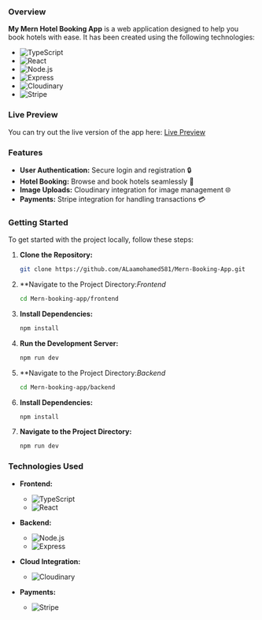 

### Overview

**My Mern Hotel Booking App** is a web application designed to help you book hotels with ease. It has been created using the following technologies:

- ![TypeScript](https://img.shields.io/badge/-TypeScript-007ACC?logo=typescript&logoColor=white)
- ![React](https://img.shields.io/badge/-React-61DAFB?logo=react&logoColor=white)
- ![Node.js](https://img.shields.io/badge/-Node.js-339933?logo=node.js&logoColor=white)
- ![Express](https://img.shields.io/badge/-Express.js-000000?logo=express&logoColor=white)
- ![Cloudinary](https://img.shields.io/badge/-Cloudinary-3276D8?logo=cloudinary&logoColor=white)
- ![Stripe](https://img.shields.io/badge/-Stripe-635BFF?logo=stripe&logoColor=white)

### Live Preview

You can try out the live version of the app here: [Live Preview](https://mern-bppking-app.onrender.com/)

### Features

- **User Authentication:** Secure login and registration 🔒
- **Hotel Booking:** Browse and book hotels seamlessly 🏨
- **Image Uploads:** Cloudinary integration for image management 🌐
- **Payments:** Stripe integration for handling transactions 💳

### Getting Started

To get started with the project locally, follow these steps:

1. **Clone the Repository:**
   ```bash
   git clone https://github.com/ALaamohamed581/Mern-Booking-App.git
   ```

2. **Navigate to the Project Directory:*Frontend*
   ```bash
   cd Mern-booking-app/frontend
   ```

3. **Install Dependencies:**
   ```bash
   npm install
   ```
4. **Run the Development Server:**
   ```bash
   npm run dev
   ```
5. **Navigate to the Project Directory:*Backend*
   ```bash
   cd Mern-booking-app/backend
   ```
6. **Install Dependencies:**
   ```bash
   npm install
   ```
7. **Navigate to the Project Directory:**
   ```bash
   npm run dev
   ```



### Technologies Used

- **Frontend:**
  - ![TypeScript](https://img.shields.io/badge/-TypeScript-007ACC?logo=typescript&logoColor=white)
  - ![React](https://img.shields.io/badge/-React-61DAFB?logo=react&logoColor=white)

- **Backend:**
  - ![Node.js](https://img.shields.io/badge/-Node.js-339933?logo=node.js&logoColor=white)
  - ![Express](https://img.shields.io/badge/-Express.js-000000?logo=express&logoColor=white)

- **Cloud Integration:**
  - ![Cloudinary](https://img.shields.io/badge/-Cloudinary-3276D8?logo=cloudinary&logoColor=white)

- **Payments:**
  - ![Stripe](https://img.shields.io/badge/-Stripe-635BFF?logo=stripe&logoColor=white)

